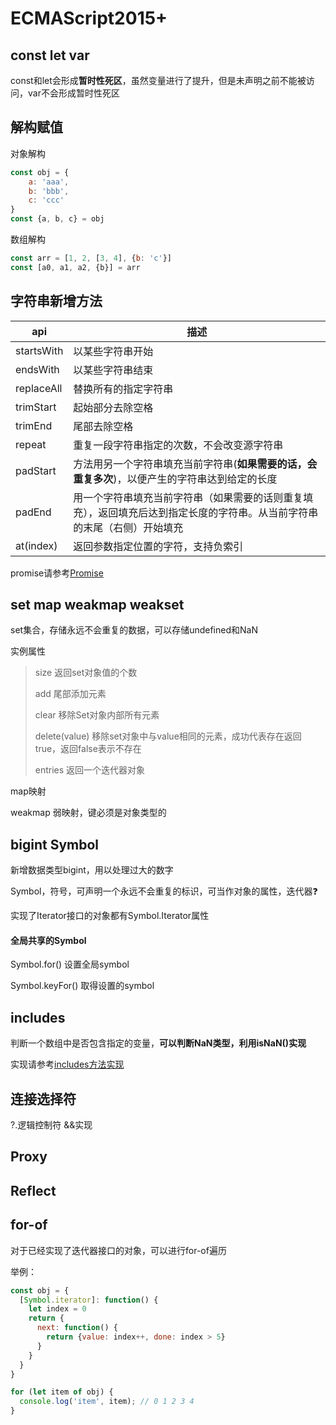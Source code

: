 # ECMAScript2015+

## const let var

const和let会形成**暂时性死区**，虽然变量进行了提升，但是未声明之前不能被访问，var不会形成暂时性死区



## 解构赋值

对象解构

```js
const obj = {
    a: 'aaa',
    b: 'bbb',
    c: 'ccc'
}
const {a, b, c} = obj

```



数组解构

```js
const arr = [1, 2, [3, 4], {b: 'c'}]
const [a0, a1, a2, {b}] = arr
```



## 字符串新增方法

| api        | 描述                                                         |
| ---------- | ------------------------------------------------------------ |
| startsWith | 以某些字符串开始                                             |
| endsWith   | 以某些字符串结束                                             |
| replaceAll | 替换所有的指定字符串                                         |
| trimStart  | 起始部分去除空格                                             |
| trimEnd    | 尾部去除空格                                                 |
| repeat     | 重复一段字符串指定的次数，不会改变源字符串                   |
| padStart   | 方法用另一个字符串填充当前字符串(**如果需要的话，会重复多次**)，以便产生的字符串达到给定的长度 |
| padEnd     | 用一个字符串填充当前字符串（如果需要的话则重复填充），返回填充后达到指定长度的字符串。从当前字符串的末尾（右侧）开始填充 |
| at(index)  | 返回参数指定位置的字符，支持负索引                           |



promise请参考[Promise](./promise.html)

## set map weakmap weakset

set集合，存储永远不会重复的数据，可以存储undefined和NaN

实例属性

> size 返回set对象值的个数
>
> add 尾部添加元素
>
> clear 移除Set对象内部所有元素
>
> delete(value) 移除set对象中与value相同的元素，成功代表存在返回true，返回false表示不存在
>
> entries 返回一个迭代器对象

map映射



weakmap 弱映射，键必须是对象类型的



## bigint Symbol

新增数据类型bigint，用以处理过大的数字

Symbol，符号，可声明一个永远不会重复的标识，可当作对象的属性，迭代器:question:

实现了Iterator接口的对象都有Symbol.Iterator属性

#### 全局共享的Symbol

Symbol.for() 设置全局symbol

Symbol.keyFor() 取得设置的symbol



## includes

判断一个数组中是否包含指定的变量，**可以判断NaN类型，利用isNaN()实现**

实现请参考[includes方法实现](./array-prototype.html#array-prototype-includes)

## 连接选择符

?.逻辑控制符 &&实现



## Proxy





## Reflect





## for-of

对于已经实现了迭代器接口的对象，可以进行for-of遍历

举例：

```js
const obj = {
  [Symbol.iterator]: function() {
    let index = 0
    return {
      next: function() {
        return {value: index++, done: index > 5}
      }
    }
  }
}

for (let item of obj) {
  console.log('item', item); // 0 1 2 3 4
}
```

